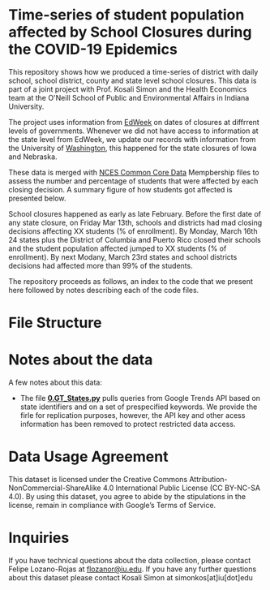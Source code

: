 # Time-series of student population affected by School Closures during the COVID-19 Epidemics
This repository shows how we produced a time-series of district with daily school, school district, county and state level school closures. This data is part of a joint project with Prof. Kosali Simon and the Health Economics team at the O'Neill School of Public and Environmental Affairs in Indiana University.

The project uses information from [EdWeek](https://www.edweek.org/ew/section/multimedia/map-coronavirus-and-school-closures.html) on dates of closures at diffrrent levels of governments. Whenever we did not have access to information at the state level from EdWeek, we update our records with information from the University of [Washington](), this happened for the state closures of Iowa and Nebraska. 

These data is merged with [NCES Common Core Data](https://nces.ed.gov/ccd/files.asp#Fiscal:1,LevelId:5,SchoolYearId:31,Page:1) Mempbership files to assess the number and percentage of students that were affected by each closing decision. 
A summary figure of how students got affected is presented below. 


School closures happened as early as late February. Before the first date of any state closure, on Friday Mar 13th, schools and districts had mad closing decisions affecting XX students (% of enrollment). By Monday, March 16th 24 states plus the District of Columbia and Puerto Rico closed their schools and the student population affected jumped to XX students (% of enrollment). By next Modany, March 23rd states and school districts decisions had affected more than 99% of the students. 

The repository proceeds as follows, an index to the code that we present here followed by notes describing each of the code files.


# File Structure



# Notes about the data

A few notes about this data:
- The file [**0.GT_States.py**](0.GT_StateQuery.py) pulls queries from Google Trends API based on state identifiers and on a set of prespecified keywords. We provide the firle for replication purposes, however, the API key and other acess information has been removed to protect restricted data access.  

# Data Usage Agreement
This dataset is licensed under the Creative Commons Attribution-NonCommercial-ShareAlike 4.0 International Public License (CC BY-NC-SA 4.0). By using this dataset, you agree to abide by the stipulations in the license, remain in compliance with Google’s Terms of Service.

# Inquiries

If you have technical questions about the data collection, please contact Felipe Lozano-Rojas at [flozanor@iu.edu](flozanor@iu.edu). If you have any further questions about this dataset please contact Kosali Simon at simonkos[at]iu[dot]edu
